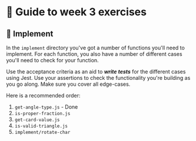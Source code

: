 # 🧭 Guide to week 3 exercises

## 🔧 Implement

In the `implement` directory you've got a number of functions you'll need to implement.
For each function, you also have a number of different cases you'll need to check for your function.

Use the acceptance criteria as an aid to **_write tests_** for the different cases using Jest. Use your assertions to check the functionality you're building as you go along. Make sure you cover all edge-cases.

Here is a recommended order:

1. `get-angle-type.js` - Done
1. `is-proper-fraction.js`
1. `get-card-value.js`
1. `is-valid-triangle.js`
1. `implement/rotate-char`
